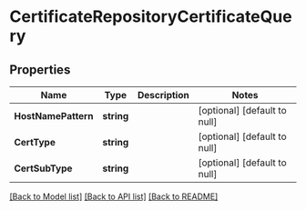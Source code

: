 # CertificateRepositoryCertificateQuery

## Properties
Name | Type | Description | Notes
------------ | ------------- | ------------- | -------------
**HostNamePattern** | **string** |  | [optional] [default to null]
**CertType** | **string** |  | [optional] [default to null]
**CertSubType** | **string** |  | [optional] [default to null]

[[Back to Model list]](../README.md#documentation-for-models) [[Back to API list]](../README.md#documentation-for-api-endpoints) [[Back to README]](../README.md)


